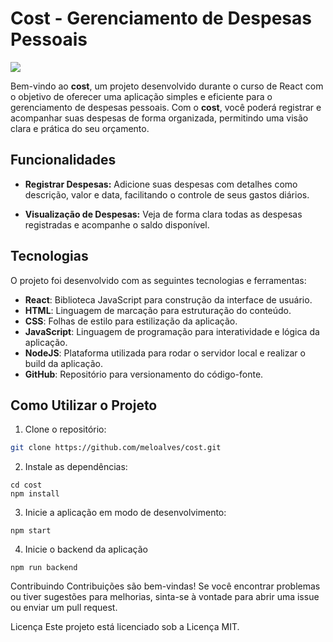 # Cost - Gerenciamento de Despesas Pessoais

<img src="https://raw.githubusercontent.com/meloalves/cost/main/public/favicon.ico
"></img>

Bem-vindo ao **cost**, um projeto desenvolvido durante o curso de React com o objetivo de oferecer uma aplicação simples e eficiente para o gerenciamento de despesas pessoais. Com o **cost**, você poderá registrar e acompanhar suas despesas de forma organizada, permitindo uma visão clara e prática do seu orçamento.

## Funcionalidades 

- **Registrar Despesas:** Adicione suas despesas com detalhes como descrição, valor e data, facilitando o controle de seus gastos diários.

- **Visualização de Despesas:** Veja de forma clara todas as despesas registradas e acompanhe o saldo disponível.


## Tecnologias 

O projeto foi desenvolvido com as seguintes tecnologias e ferramentas:

- **React**: Biblioteca JavaScript para construção da interface de usuário.
- **HTML**: Linguagem de marcação para estruturação do conteúdo.
- **CSS**: Folhas de estilo para estilização da aplicação.
- **JavaScript**: Linguagem de programação para interatividade e lógica da aplicação.
- **NodeJS**: Plataforma utilizada para rodar o servidor local e realizar o build da aplicação.
- **GitHub**: Repositório para versionamento do código-fonte.

## Como Utilizar o Projeto

1. Clone o repositório:

```bash
git clone https://github.com/meloalves/cost.git
````

2. Instale as dependências: 

```
cd cost
npm install
```

3. Inicie a aplicação em modo de desenvolvimento:

```
npm start
```

4. Inicie o backend da aplicação
```
npm run backend
```
Contribuindo
Contribuições são bem-vindas! Se você encontrar problemas ou tiver sugestões para melhorias, sinta-se à vontade para abrir uma issue ou enviar um pull request.

Licença
Este projeto está licenciado sob a Licença MIT.
